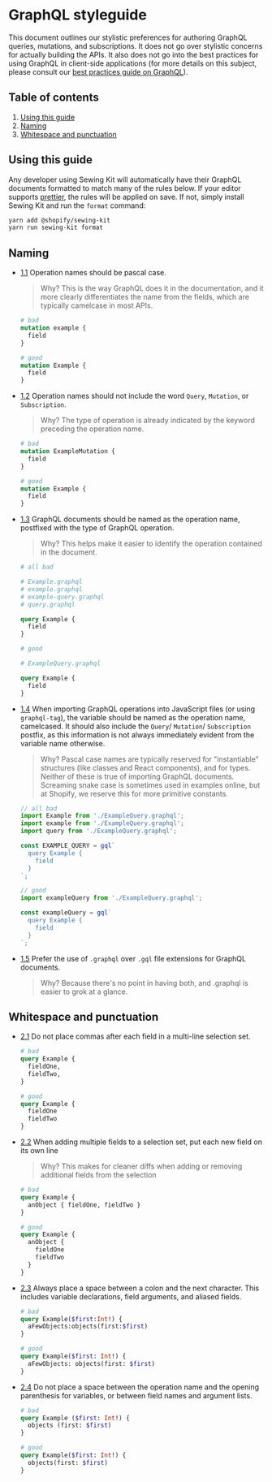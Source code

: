 # GraphQL styleguide

This document outlines our stylistic preferences for authoring GraphQL queries, mutations, and subscriptions. It does not go over stylistic concerns for actually building the APIs. It also does not go into the best practices for using GraphQL in client-side applications (for more details on this subject, please consult our [best practices guide on GraphQL](../Best%20practices/GraphQL)).

## Table of contents

1. [Using this guide](#using-this-guide)
1. [Naming](#naming)
1. [Whitespace and punctuation](#whitespace-and-punctuation)

## Using this guide

Any developer using Sewing Kit will automatically have their GraphQL documents formatted to match many of the rules below. If your editor supports [prettier](https://prettier.io), the rules will be applied on save. If not, simply install Sewing Kit and run the `format` command:

```sh
yarn add @shopify/sewing-kit
yarn run sewing-kit format
```

## Naming

* [1.1](#1.1) <a name="1.1"></a> Operation names should be pascal case.

  > Why? This is the way GraphQL does it in the documentation, and it more clearly differentiates the name from the fields, which are typically camelcase in most APIs.

  ```graphql
  # bad
  mutation example {
    field
  }

  # good
  mutation Example {
    field
  }
  ```

* [1.2](#1.2) <a name="1.2"></a> Operation names should not include the word `Query`, `Mutation`, or `Subscription`.

  > Why? The type of operation is already indicated by the keyword preceding the operation name.

  ```graphql
  # bad
  mutation ExampleMutation {
    field
  }

  # good
  mutation Example {
    field
  }
  ```

* [1.3](#1.3) <a name="1.3"></a> GraphQL documents should be named as the operation name, postfixed with the type of GraphQL operation.

  > Why? This helps make it easier to identify the operation contained in the document.

  ```graphql
  # all bad

  # Example.graphql
  # example.graphql
  # example-query.graphql
  # query.graphql
  
  query Example {
    field
  }

  # good

  # ExampleQuery.graphql
  
  query Example {
    field
  }
  ```

* [1.4](#1.4) <a name="1.4"></a> When importing GraphQL operations into JavaScript files (or using `graphql-tag`), the variable should be named as the operation name, camelcased. It should also include the `Query`/ `Mutation`/ `Subscription` postfix, as this information is not always immediately evident from the variable name otherwise.

  > Why? Pascal case names are typically reserved for "instantiable" structures (like classes and React components), and for types. Neither of these is true of importing GraphQL documents. Screaming snake case is sometimes used in examples online, but at Shopify, we reserve this for more primitive constants.

  ```js
  // all bad
  import Example from './ExampleQuery.graphql';
  import example from './ExampleQuery.graphql';
  import query from './ExampleQuery.graphql';

  const EXAMPLE_QUERY = gql`
    query Example {
      field
    }
  `;

  // good
  import exampleQuery from './ExampleQuery.graphql';

  const exampleQuery = gql`
    query Example {
      field
    }
  `;
  ```

* [1.5](#1.5) <a name="1.5"></a> Prefer the use of `.graphql` over `.gql` file extensions for GraphQL documents.

  > Why? Because there's no point in having both, and .graphql is easier to grok at a glance.

## Whitespace and punctuation

* [2.1](#2.1) <a name="2.1"></a> Do not place commas after each field in a multi-line selection set.

  ```graphql
  # bad
  query Example {
    fieldOne,
    fieldTwo,
  }

  # good
  query Example {
    fieldOne
    fieldTwo
  }
  ```

* [2.2](#2.2) <a name="2.2"></a> When adding multiple fields to a selection set, put each new field on its own line

  > Why? This makes for cleaner diffs when adding or removing additional fields from the selection

  ```graphql
  # bad
  query Example {
    anObject { fieldOne, fieldTwo }
  }

  # good
  query Example {
    anObject {
      fieldOne
      fieldTwo
    }
  }
  ```

* [2.3](#2.3) <a name="2.3"></a> Always place a space between a colon and the next character. This includes variable declarations, field arguments, and aliased fields.

  ```graphql
  # bad
  query Example($first:Int!) {
    aFewObjects:objects(first:$first)
  }

  # good
  query Example($first: Int!) {
    aFewObjects: objects(first: $first)
  }
  ```

* [2.4](#2.4) <a name="2.4"></a> Do not place a space between the operation name and the opening parenthesis for variables, or between field names and argument lists.

  ```graphql
  # bad
  query Example ($first: Int!) {
    objects (first: $first)
  }

  # good
  query Example($first: Int!) {
    objects(first: $first)
  }
  ```
